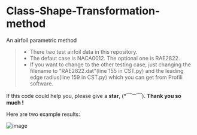 # Class-Shape-Transformation-method
An airfoil parametric method

> * There two test airfoil data in this repository.
> * The defaut case is NACA0012. The optional one is RAE2822. 
> * If you want to change to the other testing case, just changing the filename to "RAE2822.dat"(line 155 in CST.py) and the leading edge radius(line 159 in CST.py) which you can get from Profili software. 


If this code could help you, please give a **star**, (*￣︶￣).
**Thank you so much !**

Here are two example results:

![image](https://github.com/dracula-ybp/Class-Shape-Transformation-method/blob/master/NACA0012.png)
